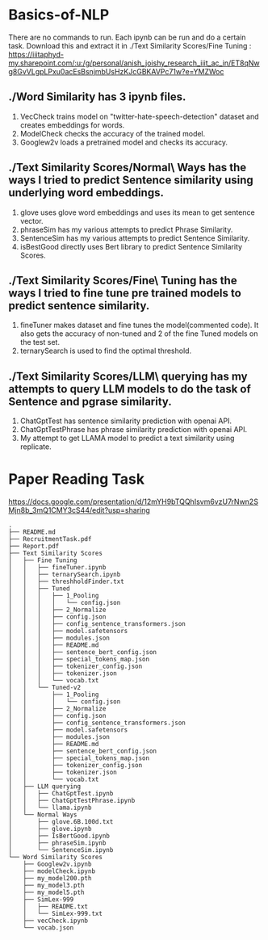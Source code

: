 # Basics-of-NLP

There are no commands to run. Each ipynb can be run and do a certain task.
Download this and extract it in ./Text Similarity Scores/Fine Tuning : https://iiitaphyd-my.sharepoint.com/:u:/g/personal/anish_joishy_research_iiit_ac_in/ET8qNwg8GvVLgpLPxu0acEsBsnjmbUsHzKJcGBKAVPc71w?e=YMZWoc

## ./Word Similarity has 3 ipynb files.

1. VecCheck trains model on "twitter-hate-speech-detection" dataset and creates embeddings for words.
2. ModelCheck checks the accuracy of the trained model.
3. Googlew2v loads a pretrained model and checks its accuracy.

## ./Text Similarity Scores/Normal\ Ways has the ways I tried to predict Sentence similarity using underlying word embeddings.

1. glove uses glove word embeddings and uses its mean to get sentence vector.
2. phraseSim has my various attempts to predict Phrase Similarity.
3. SentenceSim has my various attempts to predict Sentence Similarity.
4. isBestGood directly uses Bert library to predict Sentence Similarity Scores.

## ./Text Similarity Scores/Fine\ Tuning has the ways I tried to fine tune pre trained models to predict sentence similarity.

1. fineTuner makes dataset and fine tunes the model(commented code). It also gets the accuracy of non-tuned and 2 of the fine Tuned models on the test set.
2. ternarySearch is used to find the optimal threshold.

## ./Text Similarity Scores/LLM\ querying has my attempts to query LLM models to do the task of Sentence and pgrase similarity.

1. ChatGptTest has sentence similarity prediction with openai API.
2. ChatGptTestPhrase has phrase similarity prediction with openai API.
3. My attempt to get LLAMA model to predict a text similarity using replicate.

# Paper Reading Task
https://docs.google.com/presentation/d/12mYH9bTQQhIsvm6vzU7rNwn2SMjn8b_3mQ1CMY3cS44/edit?usp=sharing

```
.
├── README.md
├── RecruitmentTask.pdf
├── Report.pdf
├── Text Similarity Scores
│   ├── Fine Tuning
│   │   ├── fineTuner.ipynb
│   │   ├── ternarySearch.ipynb
│   │   ├── threshholdFinder.txt
│   │   ├── Tuned
│   │   │   ├── 1_Pooling
│   │   │   │   └── config.json
│   │   │   ├── 2_Normalize
│   │   │   ├── config.json
│   │   │   ├── config_sentence_transformers.json
│   │   │   ├── model.safetensors
│   │   │   ├── modules.json
│   │   │   ├── README.md
│   │   │   ├── sentence_bert_config.json
│   │   │   ├── special_tokens_map.json
│   │   │   ├── tokenizer_config.json
│   │   │   ├── tokenizer.json
│   │   │   └── vocab.txt
│   │   └── Tuned-v2
│   │       ├── 1_Pooling
│   │       │   └── config.json
│   │       ├── 2_Normalize
│   │       ├── config.json
│   │       ├── config_sentence_transformers.json
│   │       ├── model.safetensors
│   │       ├── modules.json
│   │       ├── README.md
│   │       ├── sentence_bert_config.json
│   │       ├── special_tokens_map.json
│   │       ├── tokenizer_config.json
│   │       ├── tokenizer.json
│   │       └── vocab.txt
│   ├── LLM querying
│   │   ├── ChatGptTest.ipynb
│   │   ├── ChatGptTestPhrase.ipynb
│   │   └── llama.ipynb
│   └── Normal Ways
│       ├── glove.6B.100d.txt
│       ├── glove.ipynb
│       ├── IsBertGood.ipynb
│       ├── phraseSim.ipynb
│       └── SentenceSim.ipynb
└── Word Similarity Scores
    ├── Googlew2v.ipynb
    ├── modelCheck.ipynb
    ├── my_model200.pth
    ├── my_model3.pth
    ├── my_model5.pth
    ├── SimLex-999
    │   ├── README.txt
    │   └── SimLex-999.txt
    ├── vecCheck.ipynb
    └── vocab.json

```
